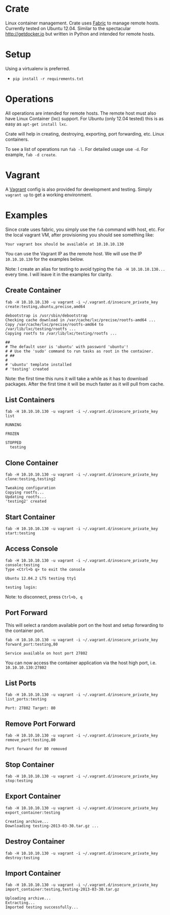 # Crate
Linux container management.  Crate uses [Fabric](http://fabfile.org) to manage
remote hosts.  Currently tested on Ubuntu 12.04.  Similar to the spectacular http://getdocker.io
but written in Python and intended for remote hosts.

# Setup
Using a virtualenv is preferred.

* `pip install -r requirements.txt`

# Operations
All operations are intended for remote hosts.  The remote host must also have
Linux Container (lxc) support.  For Ubuntu (only 12.04 tested) this is as easy
as `apt-get install lxc`.

Crate will help in creating, destroying, exporting, port forwarding, etc. Linux
containers.

To see a list of operations run `fab -l`.  For detailed usage use `-d`.  For example,
`fab -d create`.

# Vagrant
A [Vagrant](http://vagrantup.com) config is also provided for development
and testing.  Simply `vagrant up` to get a working environment.

# Examples
Since crate uses fabric, you simply use the `fab` command with host, etc.  For
the local vagrant VM, after provisioning you should see something like:

```
Your vagrant box should be available at 10.10.10.130

```

You can use the Vagrant IP as the remote host.  We will use the IP `10.10.10.130`
for the examples below.

Note: I create an alias for testing to avoid typing the `fab -H 10.10.10.130...`
every time.  I will leave it in the examples for clarity.

## Create Container

```
fab -H 10.10.10.130 -u vagrant -i ~/.vagrant.d/insecure_private_key create:testing,ubuntu,precise,amd64

debootstrap is /usr/sbin/debootstrap
Checking cache download in /var/cache/lxc/precise/rootfs-amd64 ...
Copy /var/cache/lxc/precise/rootfs-amd64 to /var/lib/lxc/testing/rootfs ...
Copying rootfs to /var/lib/lxc/testing/rootfs ...

##
# The default user is 'ubuntu' with password 'ubuntu'!
# # Use the 'sudo' command to run tasks as root in the container.
# ##
#
# 'ubuntu' template installed
# 'testing' created

```

Note: the first time this runs it will take a while as it has to download
packages.  After the first time it will be much faster as it will pull from cache.

## List Containers

```
fab -H 10.10.10.130 -u vagrant -i ~/.vagrant.d/insecure_private_key list

RUNNING

FROZEN

STOPPED
  testing

```

## Clone Container

```
fab -H 10.10.10.130 -u vagrant -i ~/.vagrant.d/insecure_private_key clone:testing,testing2

Tweaking configuration
Copying rootfs...
Updating rootfs...
'testing2' created
```

## Start Container

```
fab -H 10.10.10.130 -u vagrant -i ~/.vagrant.d/insecure_private_key start:testing
```

## Access Console

```
fab -H 10.10.10.130 -u vagrant -i ~/.vagrant.d/insecure_private_key console:testing
Type <Ctrl+b q> to exit the console

Ubuntu 12.04.2 LTS testing tty1

testing login:

```

Note: to disconnect, press `Ctrl+b, q`

## Port Forward
This will select a random available port on the host and setup forwarding to the
container port.

```
fab -H 10.10.10.130 -u vagrant -i ~/.vagrant.d/insecure_private_key forward_port:testing,80

Service available on host port 27802
```

You can now access the container application via the host high port, i.e. `10.10.10.130:27802`

## List Ports

```
fab -H 10.10.10.130 -u vagrant -i ~/.vagrant.d/insecure_private_key list_ports:testing

Port: 27802 Target: 80

```

## Remove Port Forward

```
fab -H 10.10.10.130 -u vagrant -i ~/.vagrant.d/insecure_private_key remove_port:testing,80

Port forward for 80 removed
```

## Stop Container

```
fab -H 10.10.10.130 -u vagrant -i ~/.vagrant.d/insecure_private_key stop:testing
```

## Export Container

```
fab -H 10.10.10.130 -u vagrant -i ~/.vagrant.d/insecure_private_key export_container:testing

Creating archive...
Downloading testing-2013-03-30.tar.gz ...
```

## Destroy Container

```
fab -H 10.10.10.130 -u vagrant -i ~/.vagrant.d/insecure_private_key destroy:testing
```

## Import Container

```
fab -H 10.10.10.130 -u vagrant -i ~/.vagrant.d/insecure_private_key import_container:testing,testing-2013-03-30.tar.gz

Uploading archive...
Extracting...
Imported testing successfully...
```

